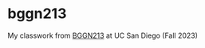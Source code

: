 # bggn213
My classwork from [BGGN213]([url](https://bioboot.github.io/bggn213_F23)https://bioboot.github.io/bggn213_F23) at UC San Diego (Fall 2023)
